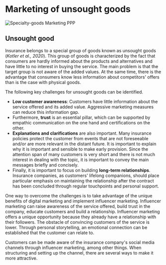 # Marketing of unsought goods

![Specialty-goods Marketing PPP](https://github.com/user-attachments/assets/26b61231-fbfe-463d-8032-470aea9983a2)



## Unsought good

Insurance belongs to a special group of goods known as unsought goods (*Kotler et al., 2020*). This group of goods is characterized by the fact that consumers are hardly informed about the products and alternatives and have little to no interest in buying the service. 
The main problem is that the target group is not aware of the added values. At the same time, there is the advantage that consumers know less information about competitors' offers than is the case with physical goods.

The following key challenges for unsought goods can be identified.
- **Low customer awareness**: Customers have little information about the service offered and its added value. Aggressive marketing measures can reduce this information gap.
- Furthermore, **trust** is an essential pillar, which can be supported by empathic communication on the one hand and certifications on the other.
- **Explanations and clarifications** are also important. Many insurance policies protect the customer from events that are not foreseeable and/or are more relevant in the distant future. It is important to explain why it is important and sensible to make early provision. Since the attention span of many customers is very short and there is not much interest in dealing with the topic, it is important to convey the main messages briefly and concisely.
- Finally, it is important to focus on building **long-term relationships**. Insurance companies, as customers' lifelong companions, should place particular emphasis on maintaining the relationship after the contract has been concluded through regular touchpoints and personal support.
  
One way to overcome the challenges is to take advantage of the unique benefits of digital marketing and implement influencer marketing. Influencer marketing can raise awareness of the service offered, build trust in the company, educate customers and build a relationship. Influencer marketing offers a unique opportunity because they already have a relationship with their followers. The obstacle of convincing customers of the service is lower. Through personal storytelling, an emotional connection can be established that the customer can relate to.

Customers can be made aware of the insurance company's social media channels through influencer marketing, among other things. When structuring and setting up the channel, there are several ways to make it more attractive.

